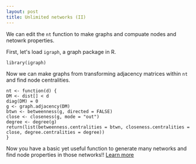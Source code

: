 ```yaml
---
layout: post
title: Unlimited networks (II)
---
```


We can edit the `nt` function to make graphs and compuate nodes and netowrk properties. 

First, let's load `igraph`, a graph package in R.

    library(igraph)
    
Now we can make graphs from transforming adjacency matrices within `nt` and find node centralities.

    nt <- function(d) {
    DM <- dist[] < d
    diag(DM) = 0
    g <- graph.adjacency(DM)
    btwn <- betweenness(g, directed = FALSE)
    close <- closeness(g, mode = "out")
    degree <- degree(g)
    return(list(betweenness.centralities = btwn, closeness.centralities = close, degree.centralities = degree))
    }

Now you have a basic yet useful function to generate many networks and find node properties in those networks!!  [Learn more](https://hhsieh.github.io/Unlimited_Networks-3/)

    
